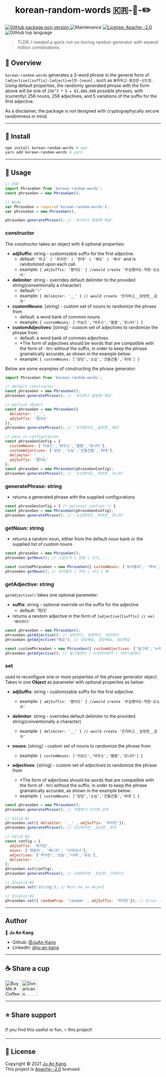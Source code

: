 <h1 align="center">korean-random-words 🇰🇷-🎲-✏️</h1>
<p>
  <a href="https://www.npmjs.com/package/korean-random-words" target="_blank">
    <img alt="GitHub package.json version" src="https://img.shields.io/github/package-json/v/juan-kang/korean-random-words?color=FC6264&style=for-the-badge">
  </a>
  <img alt="Maintenance" src="https://img.shields.io/maintenance/yes/2021?style=for-the-badge">
  <a href="https://github.com/JuAn-Kang/korean-random-words/blob/master/LICENSE" target="_blank">
    <img alt="License: Apache--2.0" src="https://img.shields.io/github/license/JuAn-Kang/korean-random-words?color=lightgrey&style=for-the-badge" />
  </a>
  <img alt="GitHub top language" src="https://img.shields.io/github/languages/top/juan-kang/korean-random-words?color=yellow&style=for-the-badge">
</p>


> TLDR: I needed a quick not-so-boring random generator with several million combinations.

<!--

#### 🌏 View README in... 

- 🇰🇷 Korean(TBD)
- 🇬🇧 English(Current)

### ✨ [Demo]((TBD))

TBD

-->

## 📃 Overview

`korean-random-words` generates a 3-word phrase in the general form of `[adjective][suffix]-[adjective]한-[noun]` , such as `뾰족하고-용감한-선인장`. Using default properties, the randomly generated phrase with the form above will be one of `256^3 * 5 = 83,886,080` possible phrases, with (currently) 256 nouns, 256 adjectives, and 5 variations of the suffix for the first adjective.

As a disclaimer, the package is _not_ designed with cryptographycally secure randomness in mind.

-----

## 💾 Install

```sh
npm install korean-random-words # npm
yarn add korean-random-words # yarn
```

-----

## 🧠 Usage

```js
// ES6
import PhraseGen from 'korean-random-words';
const phraseGen = new PhraseGen();

// Node
var PhraseGen = require('korean-random-words');
var phraseGen = new PhraseGen();

phraseGen.generatePhrase(); // '유식하고-말랑한-해삼'

```

### constructor

The constructor takes an object with 4 optional properties:

- **adjSuffix**: string - customizable suffix for the first adjective.
  - default: `'하고' | '하지만' | '한데' | '해도' | '해서'` and is randomized upon each call.
  - example: `{ adjSuffix: '헸어도' } //would create '무심했어도-착한-오소리'` 
- **delimiter**: string - overrides default delimiter to the provided string(conventionally a character)
  - default: '-'
  - example: `{ delimiter: '__' } // would create '진지하고__굉장한__감자'`
- **customNouns**: [string] - custom set of nouns to randomize the phrase from
  - default: a word bank of common nouns
  - example: `{ customNouns: ['키보드','마우스','웹캠','모니터'] }`
- **customAdjectives**: [string] - custom set of adjectives to randomize the phrase from
  - default: a word bank of common adjectives
  - *The form of adjectives should be words that are compatible with the form of `-하다` without the suffix, in order to keep the phrase gramatically accurate, as shown in the example below:
  - example: `{ customNouns: ['당당','소심','건들건들','위대'] }`

Below are some examples of constructing the phrase generator: 

```js
import PhraseGen from 'korean-random-words';

// default constructor
const phraseGen = new PhraseGen();
phraseGen.generatePhrase(); // '유식하고-말랑한-해삼'

// partial object
const phraseGen = new PhraseGen({
  delimiter: '__',
  adjSuffix: '했어도'
});
phraseGen.generatePhrase(); // '유식했어도__말랑한__해삼'

// pass in configuration
const phraseGenConfig = {
  customNouns: ['키보드','마우스','웹캠','모니터'],
  customAdjectives: ['당당','소심','건들건들','위대'],
  delimiter: '__',
  adjSuffix: '했어도'
};
const phraseGen = new PhraseGen(phraseGenConfig);
phraseGen.generatePhrase(); // '소심했어도__위대한__모니터'

```

### generatePhrase: string

- returns a generated phrase with the supplied configurations

```js
const phraseGenConfig = { /* optional configs */ }
const phraseGen = new PhraseGen(phraseGenConfig);
phraseGen.generatePhrase(); // '소심했어도__위대한__모니터'
```

### getNoun: string

- returns a random noun, either from the default noun bank or the supplied list of custom nouns

```js
const phraseGen = new PhraseGen();
phraseGen.getNoun(); // 고슴도치 | 땅콩 | 오이, ...

const customPhraseGen = new PhraseGen({ customNouns: ['보라돌이', '뚜비', '나나', '뽀'] });
phraseGen.getNoun(); // 보라돌이 | 뚜비 | 나나 | 뽀
```

### 

### getAdjective: string

`getAdjective()` takes one optional parameter: 

- **suffix**: string - optional override on the suffix for the adjective
  - default: '하다'
- returns a random adjective in the form of `[adjective][suffix] // ex) '예리하다' ` 

```js
const phraseGen = new PhraseGen();
phraseGen.getAdjective(); // 당당하다, 굉장하다, 대단하다
phraseGen.getAdjective("해요"); // 당당해요, 굉장해요, 대단해요

const customPhraseGen = new PhraseGen({ customAdjectives: ['발그레','누리끼리','거무스름'] });
phraseGen.getAdjective(); // 발그레하다 | 누리끼리하다 | 거무스름하다
```

### set

used to reconfigure one or more properties of the phrase generator object. Takes in one **Object** as parameter with optional properties as below: 

- **adjSuffix**: string - customizable suffix for the first adjective.

  - example: `{ adjSuffix: '헸어도' } //would create '무심했어도-착한-오소리'` 

- **delimiter**: string - overrides default delimiter to the provided string(conventionally a character)

  - example: `{ delimiter: '__' } // would create '진지하고__굉장한__감자'`

- **nouns**: [string] - custom set of nouns to randomize the phrase from

  - example: `{ customNouns: ['키보드','마우스','웹캠','모니터'] }`

- **adjectives**: [string] - custom set of adjectives to randomize the phrase from

  - *The form of adjectives should be words that are compatible with the form of `-하다` without the suffix, in order to keep the phrase gramatically accurate, as shown in the example below:
  - example: `{ customNouns: ['당당','소심','건들건들','위대'] }`

  

```js
const phraseGen = new PhraseGen();
phraseGen.generatePhrase(); // 적합하고-진지한-상추

// Valid #1
phraseGen.set({ delimiter: '__' , adjSuffix: '하지만'});
phraseGen.generatePhrase(); // 단단하지만__상냥한__호두

// Valid #2
const config = {
  adjSuffix: '하지만',
  nouns: ['개발자', '매니저', '디자이너'],
  adjectives: ['부지런','성실','나태','유능'],
  delimiter: '..'
};
phraseGen.set(config);
phraseGen.generatePhrase(); // 나태하지만..유능한..디자이너

// Invalid #1
phraseGen.set('string'); // Must be an object

// Invalid #2
phraseGen.set({ randomProp: 'random' , adjSuffix: '하지만'}); // Error -- cannot contain foreign property

```

-----

## Author

👤 **Ju An Kang**

* Github: [@JuAn-Kang](https://github.com/JuAn-Kang)
* LinkedIn: [@ju-an-kang](https://linkedin.com/in/ju-an-kang)

<!-- ## 🤝 Contributing

Contributions, issues and feature requests are welcome!<br />Feel free to check [issues page](https://github.com/JuAn-Kang/korean-random-words/issues). You can also take a look at the [contributing guide](https://github.com/JuAn-Kang/korean-random-words/blob/master/CONTRIBUTING.md). -->

-----

## ☕️ Share a cup

 <a href="https://www.buymeacoffee.com/doubtfulmr" target="_blank"><img src="https://cdn.buymeacoffee.com/buttons/default-yellow.png" alt="Buy Me A Coffee" height="50"></a> <a href="(https://donaricano.com/mypage/1707573255__1Wxe-" target="_blank"><img src="https://d1u4yishnma8v5.cloudfront.net/donarincano_gift.png" alt="Donaricano" height="50"></a>

-----

## ⭐️ Share support

If you find this useful or fun, ⭐️ this project!

-----

## 📝 License

Copyright © 2021 [Ju An Kang](https://github.com/JuAn-Kang).<br />
This project is [Apache--2.0](https://github.com/JuAn-Kang/korean-random-words/blob/master/LICENSE) licensed.